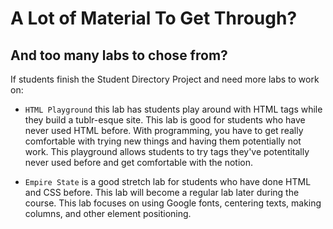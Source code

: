 # A Lot of Material To Get Through?
## And too many labs to chose from?

If students finish the Student Directory Project and need more labs to work on:

+ `HTML Playground` this lab has students play around with HTML tags while they build a tublr-esque site. This lab is good for students who have never used HTML before. With programming, you have to get really comfortable with trying new things and having them potentially not work. This playground allows students to try tags they've potentitally never used before and get comfortable with the notion.

+ `Empire State` is a good stretch lab for students who have done HTML and CSS before. This lab will become a regular lab later during the course. This lab focuses on using Google fonts, centering texts, making columns, and other element positioning.